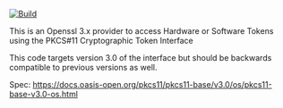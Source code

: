 <!---
Copyright (C) 2022 Simo Sorce <simo@redhat.com>

SPDX-License-Identifier: Apache-2.0
-->

[![Build](https://github.com/latchset/pkcs11-provider/actions/workflows/build.yml/badge.svg)](https://github.com/latchset/pkcs11-provider/actions/workflows/build.yml)

This is an Openssl 3.x provider to access Hardware or Software Tokens
using the PKCS#11 Cryptographic Token Interface

This code targets version 3.0 of the interface but should be backwards
compatible to previous versions as well.

Spec:
https://docs.oasis-open.org/pkcs11/pkcs11-base/v3.0/os/pkcs11-base-v3.0-os.html
